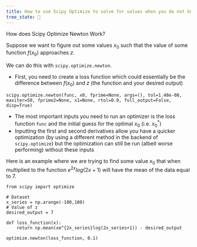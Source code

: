```yaml
---
title: How to use Scipy Optimize to solve for values when you do not know the closed form
tree_state: 🌱
---
```


How does Scipy Optimize Newton Work?

Suppose we want to figure out some values $x_0$ such that the value of some function $f(x_0)$ approaches $z$. 

We can do this with `scipy.optimize.newton`.
- First, you need to create a loss function which could essentially be the difference between $f(x_0)$ and $z$ (the function and your desired output)

`scipy.optimize.newton(func, x0, fprime=None, args=(), tol=1.48e-08, maxiter=50, fprime2=None, x1=None, rtol=0.0, full_output=False, disp=True)`
- The most important inputs you need to run an optimizer is the loss function `func` and the initial guess for the optimal $x_0$ (i.e. $x^*_0$)
- Inputting the first and second derivatives allow you have a quicker optimization (by using a different method in the backend of `scipy.optimize`) but the optimization can still be run (albeit worse performing) without these inputs


Here is an example where we are trying to find some value $x_0$ that when multiplied to the function $e^{2x}log(2x+1)$ will have the mean of the data equal to $7$.

```
from scipy import optimize

# Dataset
x_series = np.arange(-100,100)
# Value of z
desired_output = 7

def loss_function(x):
	return np.mean(xe^{2x_series}log(2x_series+1)) - desired_output

optimize.newton(loss_function, 0.1)
```